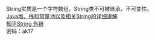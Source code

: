   String实质是一个字符数组，String类不可被继承，不可变性。<br/>
  [Java堆、栈和常量池以及相关String的详细讲解](http://www.cnblogs.com/xiohao/p/4296088.html)<br/>
  [知乎String 外链](http://fromwiz.com/share/s/2NznIz3wXkFc23YdT71GMR-R1AbjcT2VykIL2-8d1h1RMlsx)<br/>
   密码：ak17 <br/>
    













